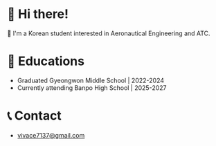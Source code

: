<!--
**dayspring1024/dayspring1024** is a ✨ _special_ ✨ repository because its `README.md` (this file) appears on your GitHub profile.

Here are some ideas to get you started:

- 🔭 I’m currently working on ...
- 🌱 I’m currently learning ...
- 👯 I’m looking to collaborate on ...
- 🤔 I’m looking for help with ...
- 💬 Ask me about ...
- 📫 How to reach me: ...
- 😄 Pronouns: ...
- ⚡ Fun fact: ...
-->

# 👋 Hi there!
🏫 I'm a Korean student interested in Aeronautical Engineering and ATC.

# 📖 Educations
- Graduated Gyeongwon Middle School | 2022-2024
- Currently attending Banpo High School | 2025-2027

# 📞 Contact
- [vivace7137@gmail.com](mailto:vivace7137@gmail.com)

